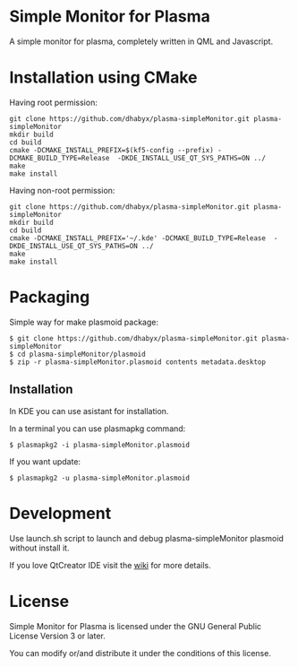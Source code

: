 Simple Monitor for Plasma
=========================

A simple monitor for plasma, completely written in QML and Javascript.

Installation using CMake
========================

Having root permission:

````Shell
git clone https://github.com/dhabyx/plasma-simpleMonitor.git plasma-simpleMonitor
mkdir build
cd build
cmake -DCMAKE_INSTALL_PREFIX=$(kf5-config --prefix) -DCMAKE_BUILD_TYPE=Release  -DKDE_INSTALL_USE_QT_SYS_PATHS=ON ../
make
make install
````

Having non-root permission:

````Shell
git clone https://github.com/dhabyx/plasma-simpleMonitor.git plasma-simpleMonitor
mkdir build
cd build
cmake -DCMAKE_INSTALL_PREFIX='~/.kde' -DCMAKE_BUILD_TYPE=Release  -DKDE_INSTALL_USE_QT_SYS_PATHS=ON ../
make
make install
````

Packaging
=========

Simple way for make plasmoid package:

````Shell
$ git clone https://github.com/dhabyx/plasma-simpleMonitor.git plasma-simpleMonitor
$ cd plasma-simpleMonitor/plasmoid
$ zip -r plasma-simpleMonitor.plasmoid contents metadata.desktop
````

Installation
------------

In KDE you can use asistant for installation.

In a terminal you can use plasmapkg command:
````Shell
$ plasmapkg2 -i plasma-simpleMonitor.plasmoid
````

If you want update:
````Shell
$ plasmapkg2 -u plasma-simpleMonitor.plasmoid
````

Development
===========

Use launch.sh script to launch and debug plasma-simpleMonitor plasmoid without install it.

If you love QtCreator IDE visit the [wiki](https://github.com/dhabyx/plasma-simpleMonitor/wiki) for more details.

License
=======
Simple Monitor for Plasma is licensed under the GNU General Public License Version 3 or later.

You can modify or/and distribute it under the conditions of this license.
